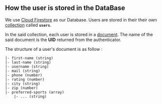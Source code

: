 ## How the user is stored in the DataBase

We use [Cloud Firestore](https://firebase.google.com/docs/firestore) as our Database. 
Users are stored in their their own [collection](https://firebase.google.com/docs/firestore/data-model#collections) called **`users`**.

In the said collection, each user is stored in a [document](https://firebase.google.com/docs/firestore/data-model#documents).
The name of the said document is the **UID** returned from the authenticator.

The structure of a user's document is as follow :
``` tree
|- first-name (string)
|- last-name (string)
|- username (string)
|- mail (string)
|- phone (number)
|- rating (number)
|- city (string)
|- zip (number)
|- preferred-sports (array)
    |- ... (string)
```